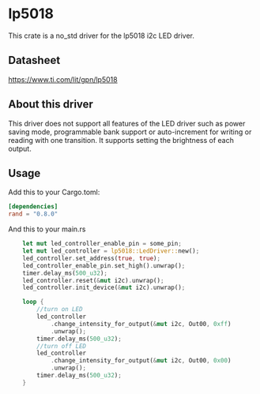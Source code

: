 # lp5018

This crate is a no_std driver for the lp5018 i2c LED driver.

## Datasheet

https://www.ti.com/lit/gpn/lp5018

## About this driver
This driver does not support all features of the LED driver such as power saving mode, programmable
bank support or auto-increment for writing or reading with one transition.
It supports setting the brightness of each output.

## Usage
Add this to your Cargo.toml:

```toml
[dependencies]
rand = "0.8.0"
```

And this to your main.rs

```rust
    let mut led_controller_enable_pin = some_pin;
    let mut led_controller = lp5018::LedDriver::new();
    led_controller.set_address(true, true);
    led_controller_enable_pin.set_high().unwrap();
    timer.delay_ms(500_u32);
    led_controller.reset(&mut i2c).unwrap();
    led_controller.init_device(&mut i2c).unwrap();

    loop {
        //turn on LED
        led_controller
            .change_intensity_for_output(&mut i2c, Out00, 0xff)
            .unwrap();
        timer.delay_ms(500_u32);
        //turn off LED
        led_controller
            .change_intensity_for_output(&mut i2c, Out00, 0x00)
            .unwrap();
        timer.delay_ms(500_u32);
    }
```
